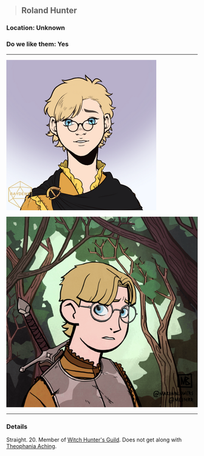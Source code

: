 >## Roland Hunter

### Location: Unknown

### Do we like them: Yes

***

![roland_human](../../../Templates/images/npc-roland-hunter.png "blonde ron weasley")

![roland_human](../../../Templates/images/npc-roland-hunter-2.png "blonde ron weasley")

***

### Details

Straight. 20. Member of [Witch Hunter's Guild](Notes/Organizations/Witch%20Hunter's%20Guild.md). Does not get along with [Theophania Aching](Theophania%20Aching.md).
